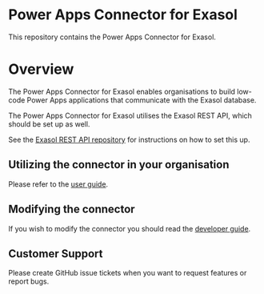# Power Apps Connector for Exasol

This repository contains the Power Apps Connector for Exasol.

# Overview

The Power Apps Connector for Exasol enables organisations to build low-code Power Apps applications that communicate with the Exasol database.

The Power Apps Connector for Exasol utilises the Exasol REST API, which should be set up as well. 

See the [Exasol REST API repository](https://github.com/exasol/exasol-rest-api) for instructions on how to set this up.

## Utilizing the connector in your organisation

Please refer to the [user guide](doc/user_guide/user_guide.md).

## Modifying the connector

If you wish to modify the connector you should read the [developer guide](doc/developer_guide/developer_guide.md).

## Customer Support

Please create GitHub issue tickets when you want to request features or report bugs.


